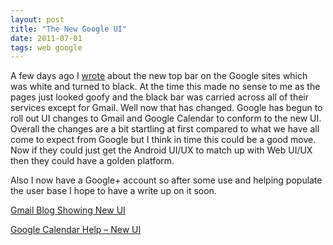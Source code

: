```yaml
---
layout: post
title: "The New Google UI"
date: 2011-07-01
tags: web google
---
```


A few days ago I [wrote](/2011/06/28/Just-What-We-Need-Another-Social-Network/) about the new top bar on the Google sites which was white and turned to black. At the time this made no sense to me as the pages just looked goofy and the black bar was carried across all of their services except for Gmail. Well now that has changed. Google has begun to roll out UI changes to Gmail and Google Calendar to conform to the new UI. Overall the changes are a bit startling at first compared to what we have all come to expect from Google but I think in time this could be a good move. Now if they could just get the Android UI/UX to match up with Web UI/UX then they could have a golden platform.

Also I now have a Google+ account so after some use and helping populate the user base I hope to have a write up on it soon.

[Gmail Blog Showing New UI](http://gmailblog.blogspot.com/2011/06/preview-of-gmails-new-look.html)

[Google Calendar Help – New UI](http://www.google.com/support/calendar/bin/answer.py?answer=1351806)
